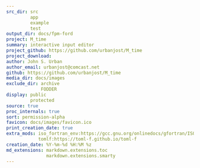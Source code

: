 ```yaml
---
src_dir: src
         app
         example
         test
output_dir: docs/fpm-ford
project: M_time
summary: interactive input editor
project_github: https://github.com/urbanjost/M_time
project_download:
author: John S. Urban
author_email: urbanjost@comcast.net
github: https://github.com/urbanjost/M_time
media_dir: docs/images
exclude_dir: archive
             FODDER
display: public
         protected
source: true
proc_internals: true
sort: permission-alpha
favicon: docs/images/favicon.ico
print_creation_date: true
extra_mods: iso_fortran_env:https://gcc.gnu.org/onlinedocs/gfortran/ISO_005fFORTRAN_005fENV.html
            tomlf:https://toml-f.github.io/toml-f
creation_date: %Y-%m-%d %H:%M %z
md_extensions: markdown.extensions.toc
               markdown.extensions.smarty
---
```

<!--
author_pic:
twitter:
website:
-->
